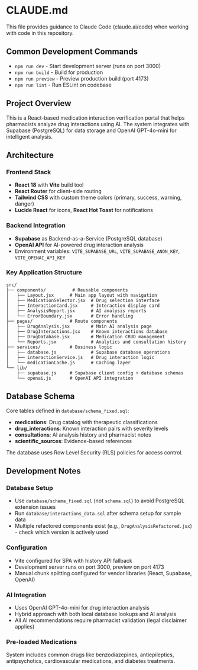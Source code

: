 # CLAUDE.md

This file provides guidance to Claude Code (claude.ai/code) when working with code in this repository.

## Common Development Commands

- `npm run dev` - Start development server (runs on port 3000)
- `npm run build` - Build for production  
- `npm run preview` - Preview production build (port 4173)
- `npm run lint` - Run ESLint on codebase

## Project Overview

This is a React-based medication interaction verification portal that helps pharmacists analyze drug interactions using AI. The system integrates with Supabase (PostgreSQL) for data storage and OpenAI GPT-4o-mini for intelligent analysis.

## Architecture

### Frontend Stack
- **React 18** with **Vite** build tool
- **React Router** for client-side routing  
- **Tailwind CSS** with custom theme colors (primary, success, warning, danger)
- **Lucide React** for icons, **React Hot Toast** for notifications

### Backend Integration
- **Supabase** as Backend-as-a-Service (PostgreSQL database)
- **OpenAI API** for AI-powered drug interaction analysis
- Environment variables: `VITE_SUPABASE_URL`, `VITE_SUPABASE_ANON_KEY`, `VITE_OPENAI_API_KEY`

### Key Application Structure

```
src/
├── components/          # Reusable components
│   ├── Layout.jsx      # Main app layout with navigation
│   ├── MedicationSelector.jsx  # Drug selection interface
│   ├── InteractionCard.jsx     # Interaction display card  
│   ├── AnalysisReport.jsx      # AI analysis reports
│   └── ErrorBoundary.jsx       # Error handling
├── pages/              # Route components
│   ├── DrugAnalysis.jsx        # Main AI analysis page
│   ├── DrugInteractions.jsx    # Known interactions database
│   ├── DrugDatabase.jsx        # Medication CRUD management
│   └── Reports.jsx             # Analytics and consultation history
├── services/           # Business logic
│   ├── database.js             # Supabase database operations
│   ├── interactionService.js   # Drug interaction logic
│   └── medicationCache.js      # Caching layer
└── lib/
    ├── supabase.js     # Supabase client config + database schemas
    └── openai.js       # OpenAI API integration
```

## Database Schema

Core tables defined in `database/schema_fixed.sql`:
- **medications**: Drug catalog with therapeutic classifications
- **drug_interactions**: Known interaction pairs with severity levels
- **consultations**: AI analysis history and pharmacist notes  
- **scientific_sources**: Evidence-based references

The database uses Row Level Security (RLS) policies for access control.

## Development Notes

### Database Setup
- Use `database/schema_fixed.sql` (not `schema.sql`) to avoid PostgreSQL extension issues
- Run `database/interactions_data.sql` after schema setup for sample data
- Multiple refactored components exist (e.g., `DrugAnalysisRefactored.jsx`) - check which version is actively used

### Configuration 
- Vite configured for SPA with history API fallback
- Development server runs on port 3000, preview on port 4173  
- Manual chunk splitting configured for vendor libraries (React, Supabase, OpenAI)

### AI Integration
- Uses OpenAI GPT-4o-mini for drug interaction analysis
- Hybrid approach with both local database lookups and AI analysis
- All AI recommendations require pharmacist validation (legal disclaimer applies)

### Pre-loaded Medications
System includes common drugs like benzodiazepines, antiepileptics, antipsychotics, cardiovascular medications, and diabetes treatments.